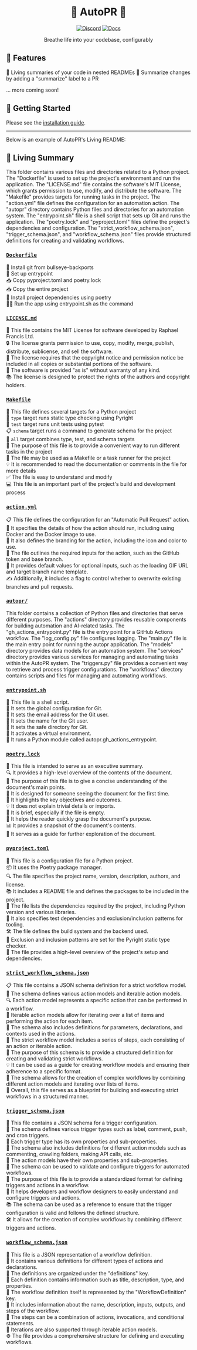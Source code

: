 <div align="center">

# 🌳 AutoPR 🌳

[![Discord](https://badgen.net/badge/icon/discord?icon=nope&label&color=purple)](https://discord.gg/ykk7Znt3K6)
[![Docs](https://badgen.net/badge/icon/docs?icon=docs&label&color=blue)](https://docs.autopr.com)

Breathe life into your codebase, configurably  

</div>

## 🌟 Features

🌳 Living summaries of your code in nested READMEs
📄 Summarize changes by adding a "summarize" label to a PR  


... more coming soon!

## 🚀 Getting Started

Please see the [installation guide](https://docs.autopr.com/installing/github).

---

Below is an example of AutoPR's Living README:

<!-- Living README Summary -->
## 🌳 Living Summary

This folder contains various files and directories related to a Python project. The "Dockerfile" is used to set up the project's environment and run the application. The "LICENSE.md" file contains the software's MIT License, which grants permission to use, modify, and distribute the software. The "Makefile" provides targets for running tasks in the project. The "action.yml" file defines the configuration for an automation action. The "autopr" directory contains Python files and directories for an automation system. The "entrypoint.sh" file is a shell script that sets up Git and runs the application. The "poetry.lock" and "pyproject.toml" files define the project's dependencies and configuration. The "strict_workflow_schema.json", "trigger_schema.json", and "workflow_schema.json" files provide structured definitions for creating and validating workflows.


### [`Dockerfile`](https://github.com/raphael-francis/AutoPR-internal/blob/c479ccb445eededecd497d0d91bc86a1df0f2300/./Dockerfile)

🔧 Install git from bullseye-backports    
📝 Set up entrypoint    
📥 Copy pyproject.toml and poetry.lock    
📥 Copy the entire project    
🔧 Install project dependencies using poetry    
🏃‍♀️ Run the app using entrypoint.sh as the command  


### [`LICENSE.md`](https://github.com/raphael-francis/AutoPR-internal/blob/c479ccb445eededecd497d0d91bc86a1df0f2300/./LICENSE.md)

📄 This file contains the MIT License for software developed by Raphael Francis Ltd.  
🔒 The license grants permission to use, copy, modify, merge, publish, distribute, sublicense, and sell the software.  
📝 The license requires that the copyright notice and permission notice be included in all copies or substantial portions of the software.  
🔧 The software is provided "as is" without warranty of any kind.  
📚 The license is designed to protect the rights of the authors and copyright holders.  


### [`Makefile`](https://github.com/raphael-francis/AutoPR-internal/blob/c479ccb445eededecd497d0d91bc86a1df0f2300/./Makefile)

📝 This file defines several targets for a Python project      
🎯 `type` target runs static type checking using Pyright      
🧪 `test` target runs unit tests using pytest      
📋 `schema` target runs a command to generate schema for the project      
🔀 `all` target combines type, test, and schema targets      
🔧 The purpose of this file is to provide a convenient way to run different tasks in the project      
🐍 The file may be used as a Makefile or a task runner for the project      
💡 It is recommended to read the documentation or comments in the file for more details      
✅ The file is easy to understand and modify      
💻 This file is an important part of the project's build and development process  


### [`action.yml`](https://github.com/raphael-francis/AutoPR-internal/blob/c479ccb445eededecd497d0d91bc86a1df0f2300/./action.yml)

📋 This file defines the configuration for an "Automatic Pull Request" action.   
🔧 It specifies the details of how the action should run, including using Docker and the Docker image to use.  
🎨 It also defines the branding for the action, including the icon and color to use.  
🔑 The file outlines the required inputs for the action, such as the GitHub token and base branch.  
🔄 It provides default values for optional inputs, such as the loading GIF URL and target branch name template.  
✍️ Additionally, it includes a flag to control whether to overwrite existing branches and pull requests.  


### [`autopr/`](https://github.com/raphael-francis/AutoPR-internal/blob/c479ccb445eededecd497d0d91bc86a1df0f2300/./autopr)

This folder contains a collection of Python files and directories that serve different purposes. The "actions" directory provides reusable components for building automation and AI-related tasks. The "gh_actions_entrypoint.py" file is the entry point for a GitHub Actions workflow. The "log_config.py" file configures logging. The "main.py" file is the main entry point for running the autopr application. The "models" directory provides data models for an automation system. The "services" directory provides various services for managing and automating tasks within the AutoPR system. The "triggers.py" file provides a convenient way to retrieve and process trigger configurations. The "workflows" directory contains scripts and files for managing and automating workflows.  


### [`entrypoint.sh`](https://github.com/raphael-francis/AutoPR-internal/blob/c479ccb445eededecd497d0d91bc86a1df0f2300/./entrypoint.sh)

📝 This file is a shell script.  
🔧 It sets the global configuration for Git.  
📧 It sets the email address for the Git user.  
👤 It sets the name for the Git user.  
📁 It sets the safe directory for Git.  
🔌 It activates a virtual environment.  
🐍 It runs a Python module called autopr.gh_actions_entrypoint.  


### [`poetry.lock`](https://github.com/raphael-francis/AutoPR-internal/blob/c479ccb445eededecd497d0d91bc86a1df0f2300/./poetry.lock)

📄 This file is intended to serve as an executive summary.  
🔍 It provides a high-level overview of the contents of the document.  
📑 The purpose of this file is to give a concise understanding of the document's main points.  
🧐 It is designed for someone seeing the document for the first time.  
👀 It highlights the key objectives and outcomes.  
💡 It does not explain trivial details or imports.  
📝 It is brief, especially if the file is empty.  
💼 It helps the reader quickly grasp the document's purpose.  
📊 It provides a snapshot of the document's contents.  
📝 It serves as a guide for further exploration of the document.  


### [`pyproject.toml`](https://github.com/raphael-francis/AutoPR-internal/blob/c479ccb445eededecd497d0d91bc86a1df0f2300/./pyproject.toml)

📝 This file is a configuration file for a Python project.  
📦 It uses the Poetry package manager.  
🔍 The file specifies the project name, version, description, authors, and license.  
📚 It includes a README file and defines the packages to be included in the project.  
📌 The file lists the dependencies required by the project, including Python version and various libraries.  
🔧 It also specifies test dependencies and exclusion/inclusion patterns for tooling.  
🛠️ The file defines the build system and the backend used.  
🚫 Exclusion and inclusion patterns are set for the Pyright static type checker.  
💼 The file provides a high-level overview of the project's setup and dependencies.  


### [`strict_workflow_schema.json`](https://github.com/raphael-francis/AutoPR-internal/blob/c479ccb445eededecd497d0d91bc86a1df0f2300/./strict_workflow_schema.json)

📋 This file contains a JSON schema definition for a strict workflow model.  
📝 The schema defines various action models and iterable action models.  
🔍 Each action model represents a specific action that can be performed in a workflow.  
🔄 Iterable action models allow for iterating over a list of items and performing the action for each item.  
🔧 The schema also includes definitions for parameters, declarations, and contexts used in the actions.  
🧩 The strict workflow model includes a series of steps, each consisting of an action or iterable action.  
🌟 The purpose of this schema is to provide a structured definition for creating and validating strict workflows.  
💡 It can be used as a guide for creating workflow models and ensuring their adherence to a specific format.  
🚀 The schema allows for the creation of complex workflows by combining different action models and iterating over lists of items.  
📖 Overall, this file serves as a blueprint for building and executing strict workflows in a structured manner.  


### [`trigger_schema.json`](https://github.com/raphael-francis/AutoPR-internal/blob/c479ccb445eededecd497d0d91bc86a1df0f2300/./trigger_schema.json)

📄 This file contains a JSON schema for a trigger configuration.  
🔗 The schema defines various trigger types such as label, comment, push, and cron triggers.  
🔀 Each trigger type has its own properties and sub-properties.  
📝 The schema also includes definitions for different action models such as commenting, crawling folders, making API calls, etc.  
🔄 The action models have their own properties and sub-properties.  
📅 The schema can be used to validate and configure triggers for automated workflows.  
🧩 The purpose of this file is to provide a standardized format for defining triggers and actions in a workflow.  
🔧 It helps developers and workflow designers to easily understand and configure triggers and actions.  
📚 The schema can be used as a reference to ensure that the trigger configuration is valid and follows the defined structure.  
🛠️ It allows for the creation of complex workflows by combining different triggers and actions.  


### [`workflow_schema.json`](https://github.com/raphael-francis/AutoPR-internal/blob/c479ccb445eededecd497d0d91bc86a1df0f2300/./workflow_schema.json)

📄 This file is a JSON representation of a workflow definition.  
🔑 It contains various definitions for different types of actions and declarations.  
🔗 The definitions are organized under the "definitions" key.  
📝 Each definition contains information such as title, description, type, and properties.  
🔄 The workflow definition itself is represented by the "WorkflowDefinition" key.  
📝 It includes information about the name, description, inputs, outputs, and steps of the workflow.  
🔗 The steps can be a combination of actions, invocations, and conditional statements.  
🔁 Iterations are also supported through iterable action models.  
⚙️ The file provides a comprehensive structure for defining and executing workflows.  

<!-- Living README Summary -->